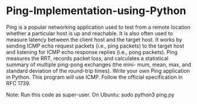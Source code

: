 # Ping-Implementation-using-Python
Ping is a popular networking application used to test from a remote location whether a particular host is up and reachable. It is also often used to measure latency between the client host and the target host. It works by sending ICMP echo request packets (i.e., ping packets) to the target host and listening for ICMP echo response replies (i.e., pong packets). Ping measures the RRT, records packet loss, and calculates a statistical summary of multiple ping-pong exchanges (the mini- mum, mean, max, and standard deviation of the round-trip times). Write your own Ping application in Python. This program will use ICMP. Follow the official specification in RFC 1739.

Note: Run this code as super-user. On Ubuntu: sudo python3 ping.py

